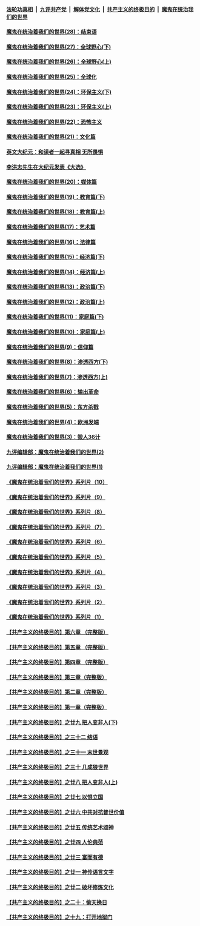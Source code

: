 ####  [法轮功真相](../../../../basic/blob/master/README.md?t=03271531) &nbsp;|&nbsp; [九评共产党](../../../../9ping.md/blob/master/README.md?t=03271531) &nbsp;|&nbsp; [解体党文化](../../../../jtdwh.md/blob/master/README.md?t=03271531)  &nbsp;|&nbsp; [共产主义的终极目的](../../../../gczydzjmd.md/blob/master/README.md?t=03271531) &nbsp;|&nbsp; [魔鬼在统治我们的世界](../../../../mgztzwmdsj.md/blob/master/README.md?t=03271531) 

#### [魔鬼在统治着我们的世界(28)：结束语](../pages/nsc422/n10936246.md?t=03271531) 

#### [魔鬼在统治着我们的世界(27)：全球野心(下)](../pages/nsc422/n10928319.md?t=03271531) 

#### [魔鬼在统治着我们的世界(26)：全球野心(上)](../pages/nsc422/n10900318.md?t=03271531) 

#### [魔鬼在统治着我们的世界(25)：全球化](../pages/nsc422/n10788205.md?t=03271531) 

#### [魔鬼在统治着我们的世界(24)：环保主义(下)](../pages/nsc422/n10695307.md?t=03271531) 

#### [魔鬼在统治着我们的世界(23)：环保主义(上)](../pages/nsc422/n10688613.md?t=03271531) 

#### [魔鬼在统治着我们的世界(22)：恐怖主义](../pages/nsc422/n10614727.md?t=03271531) 

#### [魔鬼在统治着我们的世界(21)：文化篇](../pages/nsc422/n10597706.md?t=03271531) 

#### [英文大纪元：和读者一起寻真相 无所畏惧](../pages/nsc422/n12542027.md?t=03271531) 

#### [李洪志先生在大纪元发表《大选》](../pages/nsc422/n12534746.md?t=03271531) 

#### [魔鬼在统治着我们的世界(20)：媒体篇](../pages/nsc422/n10586579.md?t=03271531) 

#### [魔鬼在统治着我们的世界(19)：教育篇(下)](../pages/nsc422/n10564808.md?t=03271531) 

#### [魔鬼在统治着我们的世界(18)：教育篇(上)](../pages/nsc422/n10526970.md?t=03271531) 

#### [魔鬼在统治着我们的世界(17)：艺术篇](../pages/nsc422/n10499093.md?t=03271531) 

#### [魔鬼在统治着我们的世界(16)：法律篇](../pages/nsc422/n10485969.md?t=03271531) 

#### [魔鬼在统治着我们的世界(15)：经济篇(下)](../pages/nsc422/n10469975.md?t=03271531) 

#### [魔鬼在统治着我们的世界(14)：经济篇(上)](../pages/nsc422/n10457370.md?t=03271531) 

#### [魔鬼在统治着我们的世界(13)：政治篇(下)](../pages/nsc422/n10448270.md?t=03271531) 

#### [魔鬼在统治着我们的世界(12)：政治篇(上)](../pages/nsc422/n10444576.md?t=03271531) 

#### [魔鬼在统治着我们的世界(11)：家庭篇(下)](../pages/nsc422/n10440961.md?t=03271531) 

#### [魔鬼在统治着我们的世界(10)：家庭篇(上)](../pages/nsc422/n10435448.md?t=03271531) 

#### [魔鬼在统治着我们的世界(9)：信仰篇](../pages/nsc422/n10432159.md?t=03271531) 

#### [魔鬼在统治着我们的世界(8)：渗透西方(下)](../pages/nsc422/n10429603.md?t=03271531) 

#### [魔鬼在统治着我们的世界(7)：渗透西方(上)](../pages/nsc422/n10426013.md?t=03271531) 

#### [魔鬼在统治着我们的世界(6)：输出革命](../pages/nsc422/n10421536.md?t=03271531) 

#### [魔鬼在统治着我们的世界(5)：东方杀戮](../pages/nsc422/n10417707.md?t=03271531) 

#### [魔鬼在统治着我们的世界(4)：欧洲发端](../pages/nsc422/n10414890.md?t=03271531) 

#### [魔鬼在统治着我们的世界(3)：毁人36计](../pages/nsc422/n10411583.md?t=03271531) 

#### [九评编辑部：魔鬼在统治着我们的世界(2)](../pages/nsc422/n10410036.md?t=03271531) 

#### [九评编辑部：魔鬼在统治着我们的世界(1)](../pages/nsc422/n10406825.md?t=03271531) 

#### [《魔鬼在统治着我们的世界》系列片（10）](../pages/nsc422/n12292670.md?t=03271531) 

#### [《魔鬼在统治着我们的世界》系列片（9）](../pages/nsc422/n12290859.md?t=03271531) 

#### [《魔鬼在统治着我们的世界》系列片（8）](../pages/nsc422/n12287445.md?t=03271531) 

#### [《魔鬼在统治着我们的世界》系列片（7）](../pages/nsc422/n12283425.md?t=03271531) 

#### [《魔鬼在统治着我们的世界》系列片（6）](../pages/nsc422/n12282314.md?t=03271531) 

#### [《魔鬼在统治着我们的世界》系列片（5）](../pages/nsc422/n12281419.md?t=03271531) 

#### [《魔鬼在统治着我们的世界》系列片（4）](../pages/nsc422/n12274024.md?t=03271531) 

#### [《魔鬼在统治着我们的世界》系列片（3）](../pages/nsc422/n12271322.md?t=03271531) 

#### [《魔鬼在统治着我们的世界》系列片（2）](../pages/nsc422/n12269049.md?t=03271531) 

#### [《魔鬼在统治着我们的世界》系列片（1）](../pages/nsc422/n12267575.md?t=03271531) 

#### [【共产主义的终极目的】第六章 （完整版）](../pages/nsc422/n11428913.md?t=03271531) 

#### [【共产主义的终极目的】第五章 （完整版）](../pages/nsc422/n11428912.md?t=03271531) 

#### [【共产主义的终极目的】第四章 （完整版）](../pages/nsc422/n11428907.md?t=03271531) 

#### [【共产主义的终极目的】第三章（完整版）](../pages/nsc422/n11428848.md?t=03271531) 

#### [【共产主义的终极目的】第二章（完整版）](../pages/nsc422/n11428831.md?t=03271531) 

#### [【共产主义的终极目的】第一章（完整版）](../pages/nsc422/n11417651.md?t=03271531) 

#### [【共产主义的终极目的】之廿九 把人变非人(下)](../pages/nsc422/n11344140.md?t=03271531) 

#### [【共产主义的终极目的】之三十二 结语](../pages/nsc422/n11360535.md?t=03271531) 

#### [【共产主义的终极目的】之三十一 末世景观](../pages/nsc422/n11351129.md?t=03271531) 

#### [【共产主义的终极目的】之三十 几成狼世界](../pages/nsc422/n11348280.md?t=03271531) 

#### [【共产主义的终极目的】之廿八 把人变非人(上)](../pages/nsc422/n11340492.md?t=03271531) 

#### [【共产主义的终极目的】之廿七 以恨立国](../pages/nsc422/n11336944.md?t=03271531) 

#### [【共产主义的终极目的】之廿六 中共对抗普世价值](../pages/nsc422/n11324785.md?t=03271531) 

#### [【共产主义的终极目的】之廿五 传统艺术颂神](../pages/nsc422/n11296396.md?t=03271531) 

#### [【共产主义的终极目的】之廿四 人伦典范](../pages/nsc422/n11296397.md?t=03271531) 

#### [【共产主义的终极目的】之廿三 富而有德](../pages/nsc422/n11283598.md?t=03271531) 

#### [【共产主义的终极目的】之廿一 神传语言文字](../pages/nsc422/n11263265.md?t=03271531) 

#### [【共产主义的终极目的】之廿二 破坏修炼文化](../pages/nsc422/n11245728.md?t=03271531) 

#### [【共产主义的终极目的】之二十：偷天换日](../pages/nsc422/n11238846.md?t=03271531) 

#### [【共产主义的终极目的】之十九：打开地狱门](../pages/nsc422/n11206376.md?t=03271531) 

